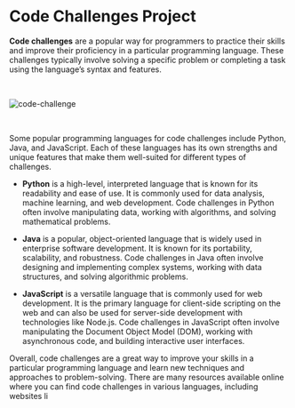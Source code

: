 # Code Challenges Project

**Code challenges** are a popular way for programmers to practice their skills and improve their proficiency in a particular programming language. These challenges typically involve solving a specific problem or completing a task using the language’s syntax and features.


<br>

![code-challenge](https://github.com/eriksensousa/Code-Challenges/assets/126014537/d87f3a53-29d6-4f1f-9342-81a78950df6b)

<br>


Some popular programming languages for code challenges include Python, Java, and JavaScript. Each of these languages has its own strengths and unique features that make them well-suited for different types of challenges.

- **Python** is a high-level, interpreted language that is known for its readability and ease of use. It is commonly used for data analysis, machine learning, and web development. Code challenges in Python often involve manipulating data, working with algorithms, and solving mathematical problems.

- **Java** is a popular, object-oriented language that is widely used in enterprise software development. It is known for its portability, scalability, and robustness. Code challenges in Java often involve designing and implementing complex systems, working with data structures, and solving algorithmic problems.

- **JavaScript** is a versatile language that is commonly used for web development. It is the primary language for client-side scripting on the web and can also be used for server-side development with technologies like Node.js. Code challenges in JavaScript often involve manipulating the Document Object Model (DOM), working with asynchronous code, and building interactive user interfaces.

Overall, code challenges are a great way to improve your skills in a particular programming language and learn new techniques and approaches to problem-solving. There are many resources available online where you can find code challenges in various languages, including websites li
